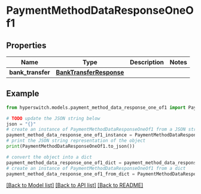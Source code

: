 # PaymentMethodDataResponseOneOf1


## Properties

Name | Type | Description | Notes
------------ | ------------- | ------------- | -------------
**bank_transfer** | [**BankTransferResponse**](BankTransferResponse.md) |  | 

## Example

```python
from hyperswitch.models.payment_method_data_response_one_of1 import PaymentMethodDataResponseOneOf1

# TODO update the JSON string below
json = "{}"
# create an instance of PaymentMethodDataResponseOneOf1 from a JSON string
payment_method_data_response_one_of1_instance = PaymentMethodDataResponseOneOf1.from_json(json)
# print the JSON string representation of the object
print(PaymentMethodDataResponseOneOf1.to_json())

# convert the object into a dict
payment_method_data_response_one_of1_dict = payment_method_data_response_one_of1_instance.to_dict()
# create an instance of PaymentMethodDataResponseOneOf1 from a dict
payment_method_data_response_one_of1_from_dict = PaymentMethodDataResponseOneOf1.from_dict(payment_method_data_response_one_of1_dict)
```
[[Back to Model list]](../README.md#documentation-for-models) [[Back to API list]](../README.md#documentation-for-api-endpoints) [[Back to README]](../README.md)


